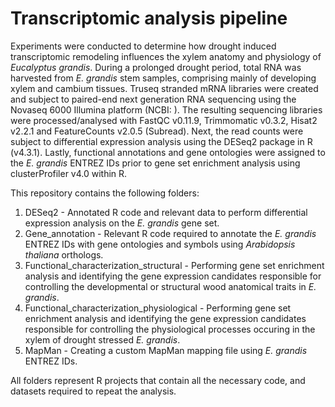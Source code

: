# Transcriptomic analysis pipeline

Experiments were conducted to determine how drought induced transcriptomic remodeling influences the xylem anatomy and physiology of _Eucalyptus grandis_. During a prolonged drought period, total RNA was harvested from _E. grandis_ stem samples, comprising mainly of developing xylem and cambium tissues. Truseq stranded mRNA libraries were created and subject to paired-end next generation RNA sequencing using the Novaseq 6000 Illumina platform (NCBI: ). The resulting sequencing libraries were processed/analysed with FastQC v0.11.9, Trimmomatic v0.3.2, Hisat2 v2.2.1 and FeatureCounts v2.0.5 (Subread). Next, the read counts were subject to differential expression analysis using the DESeq2 package in R (v4.3.1). Lastly, functional annotations and gene ontologies were assigned to the _E. grandis_ ENTREZ IDs prior to gene set enrichment analysis using clusterProfiler v4.0 within R.

This repository contains the following folders: 

1. DESeq2 - Annotated R code and relevant data to perform differential expression analysis on the _E. grandis_ gene set.
2. Gene_annotation - Relevant R code required to annotate the _E. grandis_ ENTREZ IDs with gene ontologies and symbols using _Arabidopsis thaliana_ orthologs.
3. Functional_characterization_structural - Performing gene set enrichment analysis and identifying the gene expression candidates responsible for controlling the developmental or structural wood anatomical traits in _E. grandis_.
4. Functional_characterization_physiological - Performing gene set enrichment analysis and identifying the gene expression candidates responsible for controlling the physiological processes occuring in the xylem of drought stressed _E. grandis_.
5. MapMan - Creating a custom MapMan mapping file using _E. grandis_ ENTREZ IDs.

All folders represent R projects that contain all the necessary code, and datasets required to repeat the analysis. 
